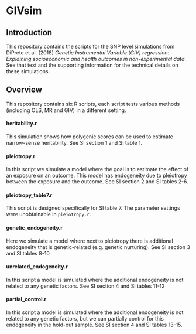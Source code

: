 # GIVsim

## Introduction
This repository contains the scripts for the SNP level simulations from DiPrete et al. (2018) *Genetic Instrumental Variable (GIV) regression: Explaining socioeconomic and health outcomes in non-experimental data*. See that text and the supporting information for the technical details on these simulations.

## Overview
This repository contains six R scripts, each script tests various methods (including OLS, MR and GIV) in a different setting. 

#### heritability.r
This simulation shows how polygenic scores can be used to estimate narrow-sense heritability. See SI section 1 and SI table 1.

#### pleiotropy.r
In this script we simulate a model where the goal is to estimate the effect of an exposure on an outcome. This model has endogeneity due to pleiotropy between the exposure and the outcome. See SI section 2 and SI tables 2-6.

#### pleiotropy_table7.r
This script is designed specifically for SI table 7. The parameter settings were unobtainable in `pleiotropy.r`.

#### genetic_endogeneity.r
Here we simulate a model where next to pleiotropy there is additional endogeneity that is genetic-related (e.g. genetic nurturing). See SI section 3 and SI tables 8-10

#### unrelated_endogeneity.r
In this script a model is simulated where the additional endogeneity is not related to any genetic factors. See SI section 4 and SI tables 11-12

#### partial_control.r
In this script a model is simulated where the additional endogeneity is not related to any genetic factors, but we can partially control for this endogeneity in the hold-out sample. See SI section 4 and SI tables 13-15.
